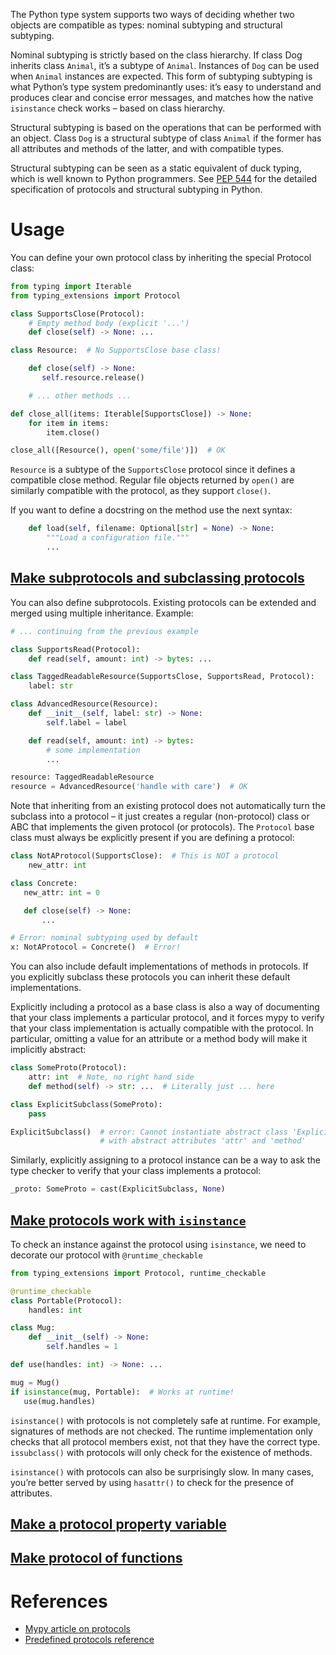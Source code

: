 The Python type system supports two ways of deciding whether two objects are compatible as types: nominal subtyping and structural subtyping.

Nominal subtyping is strictly based on the class hierarchy. If class Dog inherits class `Animal`, it’s a subtype of `Animal`. Instances of `Dog` can be used when `Animal` instances are expected. This form of subtyping subtyping is what Python’s type system predominantly uses: it’s easy to understand and produces clear and concise error messages, and matches how the native `isinstance` check works – based on class hierarchy.

Structural subtyping is based on the operations that can be performed with an object. Class `Dog` is a structural subtype of class `Animal` if the former has all attributes and methods of the latter, and with compatible types.

Structural subtyping can be seen as a static equivalent of duck typing, which is well known to Python programmers. See [PEP 544](https://peps.python.org/pep-0544/) for the detailed specification of protocols and structural subtyping in Python.
# Usage

You can define your own protocol class by inheriting the special Protocol class:

```python
from typing import Iterable
from typing_extensions import Protocol

class SupportsClose(Protocol):
    # Empty method body (explicit '...')
    def close(self) -> None: ...

class Resource:  # No SupportsClose base class!

    def close(self) -> None:
       self.resource.release()

    # ... other methods ...

def close_all(items: Iterable[SupportsClose]) -> None:
    for item in items:
        item.close()

close_all([Resource(), open('some/file')])  # OK
```

`Resource` is a subtype of the `SupportsClose` protocol since it defines a compatible close method. Regular file objects returned by `open()` are similarly compatible with the protocol, as they support `close()`.

If you want to define a docstring on the method use the next syntax:

```python
    def load(self, filename: Optional[str] = None) -> None:
        """Load a configuration file."""
        ...
```

## [Make subprotocols and subclassing protocols](https://mypy.readthedocs.io/en/stable/protocols.html#defining-subprotocols-and-subclassing-protocols)

You can also define subprotocols. Existing protocols can be extended and merged using multiple inheritance. Example:

```python
# ... continuing from the previous example

class SupportsRead(Protocol):
    def read(self, amount: int) -> bytes: ...

class TaggedReadableResource(SupportsClose, SupportsRead, Protocol):
    label: str

class AdvancedResource(Resource):
    def __init__(self, label: str) -> None:
        self.label = label

    def read(self, amount: int) -> bytes:
        # some implementation
        ...

resource: TaggedReadableResource
resource = AdvancedResource('handle with care')  # OK
```

Note that inheriting from an existing protocol does not automatically turn the subclass into a protocol – it just creates a regular (non-protocol) class or ABC that implements the given protocol (or protocols). The `Protocol` base class must always be explicitly present if you are defining a protocol:

```python
class NotAProtocol(SupportsClose):  # This is NOT a protocol
    new_attr: int

class Concrete:
   new_attr: int = 0

   def close(self) -> None:
       ...

# Error: nominal subtyping used by default
x: NotAProtocol = Concrete()  # Error!
```
You can also include default implementations of methods in protocols. If you explicitly subclass these protocols you can inherit these default implementations.

Explicitly including a protocol as a base class is also a way of documenting that your class implements a particular protocol, and it forces mypy to verify that your class implementation is actually compatible with the protocol. In particular, omitting a value for an attribute or a method body will make it implicitly abstract:

```python
class SomeProto(Protocol):
    attr: int  # Note, no right hand side
    def method(self) -> str: ...  # Literally just ... here

class ExplicitSubclass(SomeProto):
    pass

ExplicitSubclass()  # error: Cannot instantiate abstract class 'ExplicitSubclass'
                    # with abstract attributes 'attr' and 'method'
```

Similarly, explicitly assigning to a protocol instance can be a way to ask the type checker to verify that your class implements a protocol:

```python
_proto: SomeProto = cast(ExplicitSubclass, None)
```

## [Make protocols work with `isinstance`](https://mypy.readthedocs.io/en/stable/protocols.html#using-isinstance-with-protocols)
To check an instance against the protocol using `isinstance`, we need to decorate our protocol with `@runtime_checkable`

```python
from typing_extensions import Protocol, runtime_checkable

@runtime_checkable
class Portable(Protocol):
    handles: int

class Mug:
    def __init__(self) -> None:
        self.handles = 1

def use(handles: int) -> None: ...

mug = Mug()
if isinstance(mug, Portable):  # Works at runtime!
   use(mug.handles)
```

`isinstance()` with protocols is not completely safe at runtime. For example, signatures of methods are not checked. The runtime implementation only checks that all protocol members exist, not that they have the correct type. `issubclass()` with protocols will only check for the existence of methods.

`isinstance()` with protocols can also be surprisingly slow. In many cases, you’re better served by using `hasattr()` to check for the presence of attributes.

## [Make a protocol property variable](https://mypy.readthedocs.io/en/stable/protocols.html#invariance-of-protocol-attributes)

## [Make protocol of functions](https://mypy.readthedocs.io/en/stable/protocols.html#callback-protocols)

# References
- [Mypy article on protocols](https://mypy.readthedocs.io/en/stable/protocols.html)
- [Predefined protocols reference](https://mypy.readthedocs.io/en/stable/protocols.html#predefined-protocol-reference)
